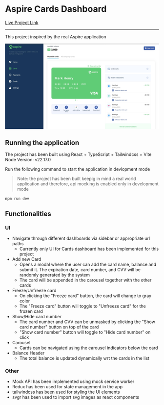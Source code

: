 # Aspire Cards Dashboard

[Live Project Link](https://fabulous-meerkat-da5209.netlify.app/cards)

---

This project inspired by the real Aspire application

![Aspire App Screenshot](https://github.com/kshitij-srv/aspire-cards/blob/main/public/aspire-app-screenshot.jpeg "Aspire App Screenshot")

## Running the application

The project has been built using React + TypeScript + Tailwindcss + Vite
Node Version: v22.17.0

Run the following command to start the application in devlopment mode
> Note: the project has been built keepig in mind a real world application
> and therefore, api mocking is enabled only in development mode

```shell
npm run dev
```

## Functionalities

### **UI**

- Navigate through different dashboards via sidebar or appropriate url paths
  - Currently only UI for Cards dashboard has been implemented for this project
- Add new Card
  - Opens a modal where the user can add the card name, balance and submit it. The expiration date, card number, and CVV will be randomly generated by the system
  - The card will be appended in the carousel together with the other cards
- Freeze/Unfreeze card
  - On clicking the "Freeze card" button, the card will change to gray color
  - The "Freeze card" button will toggle to "Unfreeze card" for the frozen card
- Show/Hide card number
  - The card number and CVV can be unmasked by clicking the "Show card number" button on top of the card
  - "Show card number" button will toggle to "Hide card number" on click
- Carousel
  - Cards can be navigated using the carousel indicators below the card
- Balance Header
  - The total balance is updated dynamically wrt the cards in the list

### Other

- Mock API has been implemented using mock service worker
- Redux has been used for state management in the app
- tailwindcss has been used for styling the UI elements
- svgr has been used to import svg images as react components
